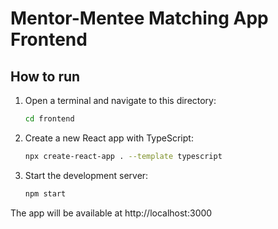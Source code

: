 # Mentor-Mentee Matching App Frontend

## How to run

1. Open a terminal and navigate to this directory:
   
   ```sh
   cd frontend
   ```

2. Create a new React app with TypeScript:

   ```sh
   npx create-react-app . --template typescript
   ```

3. Start the development server:

   ```sh
   npm start
   ```

The app will be available at http://localhost:3000
